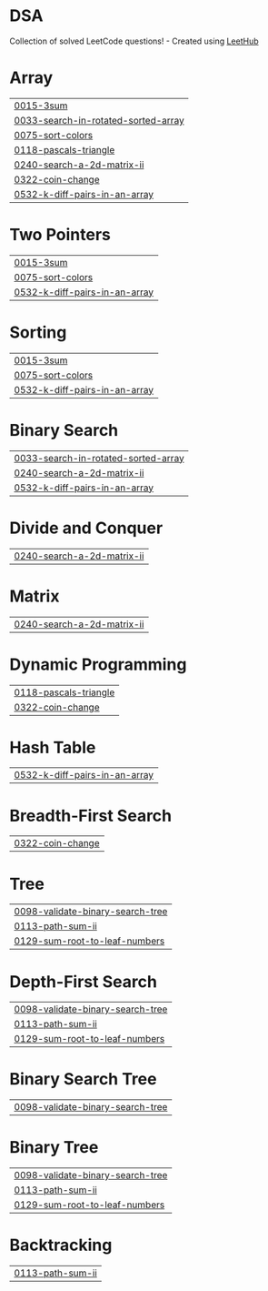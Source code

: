 # DSA
Collection of solved LeetCode questions! - Created using [LeetHub](https://github.com/QasimWani/LeetHub)


# Array
|  |
| ------- |
| [0015-3sum](https://github.com/Spriy4nshu/DSA/tree/master/0015-3sum) |
| [0033-search-in-rotated-sorted-array](https://github.com/Spriy4nshu/DSA/tree/master/0033-search-in-rotated-sorted-array) |
| [0075-sort-colors](https://github.com/Spriy4nshu/DSA/tree/master/0075-sort-colors) |
| [0118-pascals-triangle](https://github.com/Spriy4nshu/DSA/tree/master/0118-pascals-triangle) |
| [0240-search-a-2d-matrix-ii](https://github.com/Spriy4nshu/DSA/tree/master/0240-search-a-2d-matrix-ii) |
| [0322-coin-change](https://github.com/Spriy4nshu/DSA/tree/master/0322-coin-change) |
| [0532-k-diff-pairs-in-an-array](https://github.com/Spriy4nshu/DSA/tree/master/0532-k-diff-pairs-in-an-array) |
# Two Pointers
|  |
| ------- |
| [0015-3sum](https://github.com/Spriy4nshu/DSA/tree/master/0015-3sum) |
| [0075-sort-colors](https://github.com/Spriy4nshu/DSA/tree/master/0075-sort-colors) |
| [0532-k-diff-pairs-in-an-array](https://github.com/Spriy4nshu/DSA/tree/master/0532-k-diff-pairs-in-an-array) |
# Sorting
|  |
| ------- |
| [0015-3sum](https://github.com/Spriy4nshu/DSA/tree/master/0015-3sum) |
| [0075-sort-colors](https://github.com/Spriy4nshu/DSA/tree/master/0075-sort-colors) |
| [0532-k-diff-pairs-in-an-array](https://github.com/Spriy4nshu/DSA/tree/master/0532-k-diff-pairs-in-an-array) |
# Binary Search
|  |
| ------- |
| [0033-search-in-rotated-sorted-array](https://github.com/Spriy4nshu/DSA/tree/master/0033-search-in-rotated-sorted-array) |
| [0240-search-a-2d-matrix-ii](https://github.com/Spriy4nshu/DSA/tree/master/0240-search-a-2d-matrix-ii) |
| [0532-k-diff-pairs-in-an-array](https://github.com/Spriy4nshu/DSA/tree/master/0532-k-diff-pairs-in-an-array) |
# Divide and Conquer
|  |
| ------- |
| [0240-search-a-2d-matrix-ii](https://github.com/Spriy4nshu/DSA/tree/master/0240-search-a-2d-matrix-ii) |
# Matrix
|  |
| ------- |
| [0240-search-a-2d-matrix-ii](https://github.com/Spriy4nshu/DSA/tree/master/0240-search-a-2d-matrix-ii) |
# Dynamic Programming
|  |
| ------- |
| [0118-pascals-triangle](https://github.com/Spriy4nshu/DSA/tree/master/0118-pascals-triangle) |
| [0322-coin-change](https://github.com/Spriy4nshu/DSA/tree/master/0322-coin-change) |
# Hash Table
|  |
| ------- |
| [0532-k-diff-pairs-in-an-array](https://github.com/Spriy4nshu/DSA/tree/master/0532-k-diff-pairs-in-an-array) |
# Breadth-First Search
|  |
| ------- |
| [0322-coin-change](https://github.com/Spriy4nshu/DSA/tree/master/0322-coin-change) |
# Tree
|  |
| ------- |
| [0098-validate-binary-search-tree](https://github.com/Spriy4nshu/DSA/tree/master/0098-validate-binary-search-tree) |
| [0113-path-sum-ii](https://github.com/Spriy4nshu/DSA/tree/master/0113-path-sum-ii) |
| [0129-sum-root-to-leaf-numbers](https://github.com/Spriy4nshu/DSA/tree/master/0129-sum-root-to-leaf-numbers) |
# Depth-First Search
|  |
| ------- |
| [0098-validate-binary-search-tree](https://github.com/Spriy4nshu/DSA/tree/master/0098-validate-binary-search-tree) |
| [0113-path-sum-ii](https://github.com/Spriy4nshu/DSA/tree/master/0113-path-sum-ii) |
| [0129-sum-root-to-leaf-numbers](https://github.com/Spriy4nshu/DSA/tree/master/0129-sum-root-to-leaf-numbers) |
# Binary Search Tree
|  |
| ------- |
| [0098-validate-binary-search-tree](https://github.com/Spriy4nshu/DSA/tree/master/0098-validate-binary-search-tree) |
# Binary Tree
|  |
| ------- |
| [0098-validate-binary-search-tree](https://github.com/Spriy4nshu/DSA/tree/master/0098-validate-binary-search-tree) |
| [0113-path-sum-ii](https://github.com/Spriy4nshu/DSA/tree/master/0113-path-sum-ii) |
| [0129-sum-root-to-leaf-numbers](https://github.com/Spriy4nshu/DSA/tree/master/0129-sum-root-to-leaf-numbers) |
# Backtracking
|  |
| ------- |
| [0113-path-sum-ii](https://github.com/Spriy4nshu/DSA/tree/master/0113-path-sum-ii) |